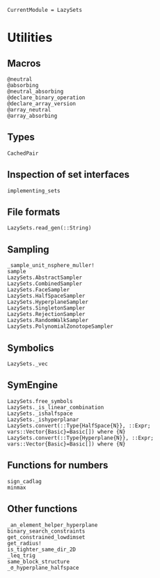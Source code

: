 ```@meta
CurrentModule = LazySets
```

# Utilities

## Macros

```@docs
@neutral
@absorbing
@neutral_absorbing
@declare_binary_operation
@declare_array_version
@array_neutral
@array_absorbing
```

## Types

```@docs
CachedPair
```

## Inspection of set interfaces

```@docs
implementing_sets
```

## File formats

```@docs
LazySets.read_gen(::String)
```

## Sampling

```@docs
_sample_unit_nsphere_muller!
sample
LazySets.AbstractSampler
LazySets.CombinedSampler
LazySets.FaceSampler
LazySets.HalfSpaceSampler
LazySets.HyperplaneSampler
LazySets.SingletonSampler
LazySets.RejectionSampler
LazySets.RandomWalkSampler
LazySets.PolynomialZonotopeSampler
```

## Symbolics

```@docs
LazySets._vec
```

## SymEngine

```@docs
LazySets.free_symbols
LazySets._is_linear_combination
LazySets._ishalfspace
LazySets._ishyperplanar
LazySets.convert(::Type{HalfSpace{N}}, ::Expr; vars::Vector{Basic}=Basic[]) where {N}
LazySets.convert(::Type{Hyperplane{N}}, ::Expr; vars::Vector{Basic}=Basic[]) where {N}
```

## Functions for numbers

```@docs
sign_cadlag
minmax
```

## Other functions

```@docs
_an_element_helper_hyperplane
binary_search_constraints
get_constrained_lowdimset
get_radius!
is_tighter_same_dir_2D
_leq_trig
same_block_structure
_σ_hyperplane_halfspace
```
